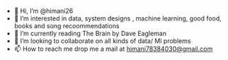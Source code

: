 - 👋 Hi, I’m @himani26
- 👀 I’m interested in data, system designs , machine learning, good food, books and song recoommendations
- 🌱 I’m currently reading The Brain by Dave Eagleman
- 💞️ I’m looking to collaborate on all kinds of data/ Ml problems
- 📫 How to reach me drop me a mail at himani78384030@gmail.com

<!---
himani26/himani26 is a ✨ special ✨ repository because its `README.md` (this file) appears on your GitHub profile.
You can click the Preview link to take a look at your changes.
--->

